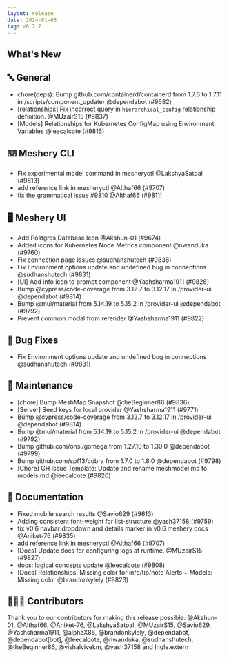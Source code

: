 ```yaml
---
layout: release
date: 2024-01-05
tag: v0.7.7
---
```


## What's New
## 🔤 General
- chore(deps): Bump github.com/containerd/containerd from 1.7.6 to 1.7.11 in /scripts/component_updater @dependabot (#9682)
- [relationships] Fix incorrect query in `hierarchical_config` relationship definition. @MUzairS15 (#9837)
- [Models] Relationships for Kubernetes ConfigMap using Environment Variables @leecalcote (#9816)

## ⌨️ Meshery CLI

- Fix experimental model command in mesheryctl @LakshyaSatpal (#9813)
- add reference link in mesheryctl @Althaf66 (#9707)
- fix the grammatical issue #9810 @Althaf66 (#9811)

## 🖥 Meshery UI

- Add Postgres Database Icon @Akshun-01 (#9674)
- Added icons for Kubernetes Node Metrics component @nwanduka (#9760)
- Fix connection page issues @sudhanshutech (#9838)
- Fix Environment options update and undefined bug in connections @sudhanshutech (#9831)
- [UI] Add info icon to prompt component @Yashsharma1911 (#9826)
- Bump @cypress/code-coverage from 3.12.7 to 3.12.17 in /provider-ui @dependabot (#9814)
- Bump @mui/material from 5.14.19 to 5.15.2 in /provider-ui @dependabot (#9792)
- Prevent common modal from rerender @Yashsharma1911 (#9822)

## 🐛 Bug Fixes

- Fix Environment options update and undefined bug in connections @sudhanshutech (#9831)

## 🧰 Maintenance

- [chore] Bump MeshMap Snapshot @theBeginner86 (#9836)
- [Server] Seed keys for local provider @Yashsharma1911 (#9771)
- Bump @cypress/code-coverage from 3.12.7 to 3.12.17 in /provider-ui @dependabot (#9814)
- Bump @mui/material from 5.14.19 to 5.15.2 in /provider-ui @dependabot (#9792)
- Bump github.com/onsi/gomega from 1.27.10 to 1.30.0 @dependabot (#9799)
- Bump github.com/spf13/cobra from 1.7.0 to 1.8.0 @dependabot (#9798)
- [Chore] GH Issue Template: Update and rename meshmodel.md to models.md @leecalcote (#9820)

## 📖 Documentation

- Fixed mobile search results  @Savio629 (#9613)
- Adding consistent font-weight for list-structure  @yash37158 (#9759)
- fix v0.6 navbar dropdown and details marker in v0.6 meshery docs  @Aniket-76 (#9835)
- add reference link in mesheryctl @Althaf66 (#9707)
- [Docs] Update docs for configuring logs at runtime. @MUzairS15 (#9827)
- docs: logical concepts update @leecalcote (#9808)
- [Docs] Relationships: Missing color for info/tip/note Alerts + Models: Missing color @brandonkylely (#9823)

## 👨🏽‍💻 Contributors

Thank you to our contributors for making this release possible:
@Akshun-01, @Althaf66, @Aniket-76, @LakshyaSatpal, @MUzairS15, @Savio629, @Yashsharma1911, @alphaX86, @brandonkylely, @dependabot, @dependabot[bot], @leecalcote, @nwanduka, @sudhanshutech, @theBeginner86, @vishalvivekm, @yash37158 and Ingle.extern
